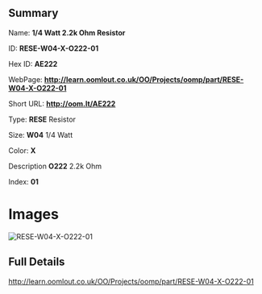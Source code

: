 

## Summary
 
Name: __1/4 Watt 2.2k Ohm Resistor__

ID: __RESE-W04-X-O222-01__

Hex ID: __AE222__

WebPage: __http://learn.oomlout.co.uk/OO/Projects/oomp/part/RESE-W04-X-O222-01__

Short URL: __http://oom.lt/AE222__


Type: __RESE__ Resistor 

Size: __W04__ 1/4 Watt 

Color: __X__  

Description __O222__ 2.2k Ohm 

Index: __01__


 # Images
![RESE-W04-X-O222-01](http://oomlout.com/oomp-gen/parts/RESE-W04-X-O222-01/RESE-W04-X-O222-01_420.jpg)



 ## Full Details

 http://learn.oomlout.co.uk/OO/Projects/oomp/part/RESE-W04-X-O222-01














